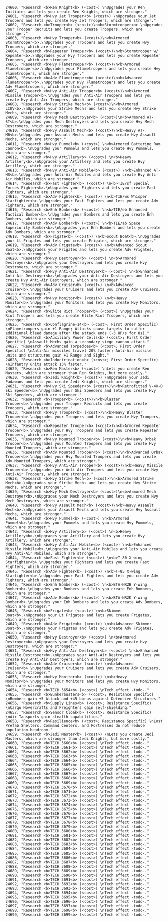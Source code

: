 ﻿```text
24600, "Research <b>Ren Knight<b> (<cost>) \nUpgrades your Ren Initiates and lets you create Ren Knights, which are stronger."
24601, "Research <b>Hvy Jet Trooper<b> (<cost>) \nUpgrades your Jet Troopers and lets you create Hvy Jet Troopers, which are stronger."
24602, "Research <b>Trooper<b> (<cost>)\n<b>Stormtrooper<b>.\nUpgrades your Trooper Recruits and lets you create Troopers, which are stronger."
24603, "Research <b>Hvy Trooper<b> (<cost>)\n<b>Armored Stormtrooper<b>.\nUpgrades your Troopers and lets you create Hvy Troopers, which are stronger."
24604, "Research <b>Repeater Trooper<b> (<cost>)\n<b>Stormtrooper w/ Repeater<b>.\nUpgrades your Hvy Troopers and lets you create Repeater Troopers, which are stronger."
24605, "Research <b>Hvy Flametrooper<b> (<cost>)\n<b>Armored Flametrooper<b>.\nUpgrades your Flametroopers and lets you create Hvy Flametroopers, which are stronger."
24606, "Research <b>Adv Flametrooper<b> (<cost>)\n<b>Advanced Flametrooper<b>.\nUpgrades your Hvy Flametroopers and lets you create Adv Flametroopers, which are stronger."
24607, "Research <b>Hvy Anti-Air Trooper<b> (<cost>)\n<b>Armored Missile Trooper<b>.\nUpgrades your Anti-Air Troopers and lets you create Hvy Anti-Air Troopers, which are stronger."
24608, "Research <b>Hvy Strike Mech<b> (<cost>)\n<b>Armored LIUV<b>.\nUpgrades your Strike Mechs and lets you create Hvy Strike Mechs, which are stronger."
24609, "Research <b>Hvy Mech Destroyer<b> (<cost>)\n<b>Armored AT-ST<b>.\nUpgrades your Mech Destroyers and lets you create Hvy Mech Destroyers, which are stronger."
24610, "Research <b>Hvy Assault Mech<b> (<cost>)\n<b>Heavy AT-M6<b>.\nUpgrades your Assault Mechs and lets you create Hvy Assault Mechs, which are stronger."
24611, "Research <b>Hvy Pummel<b> (<cost>) \n<b>Armored Battering Ram Cannon<b>.\nUpgrades your Pummels and lets you create Hvy Pummels, which are stronger."
24612, "Research <b>Hvy Artillery<b> (<cost>) \n<b>Heavy Artillery<b>.\nUpgrades your Artillery and lets you create Hvy Artillery, which are stronger."
24613, "Research <b>Hvy Anti-Air Mobile<b> (<cost>) \n<b>Enhanced AT-HS<b>.\nUpgrades your Anti-Air Mobiles and lets you create Hvy Anti-Air Mobiles, which are stronger."
24614, "Research <b>Fast Fighter<b> (<cost>) \n<b>TIE/sf Special Forces Fighter<b>.\nUpgrades your Fighters and lets you create Fast Fighters, which are stronger."
24615, "Research <b>Adv Fighter<b> (<cost>) \n<b>TIE/ws Whisper Starfighter<b>.\nUpgrades your Fast Fighters and lets you create Adv Fighters, which are stronger."
24616, "Research <b>Enh Bomber<b> (<cost>) \n<b>TIE/eb Enhanced Tactical Bomber<b>.\nUpgrades your Bombers and lets you create Enh Bombers, which are stronger."
24617, "Research <b>Adv Bomber<b> (<cost>) \n<b>TIE/ab Space Superiority Bomber<b>.\nUpgrades your Enh Bombers and lets you create Adv Bombers, which are stronger."
24618, "Research <b>Frigate<b> (<cost>) \n<b>Scout Boat<b>.\nUpgrades your Lt Frigates and lets you create Frigates, which are stronger."
24619, "Research <b>Adv Frigate<b> (<cost>) \n<b>Advanced Scout Boat<b>.\nUpgrades your Frigates and lets you create Adv Frigates, which are stronger."
24620, "Research <b>Hvy Destroyer<b> (<cost>) \n<b>Armored Destroyer<b>.\nUpgrades your Destroyers and lets you create Hvy Destroyers, which are stronger."
24621, "Research <b>Hvy Anti-Air Destroyer<b> (<cost>) \n<b>Enhanced Anti-Air Destroyer<b>.\nUpgrades your Anti-Air Destroyers and lets you create Hvy Anti-Air Destroyers, which are stronger."
24622, "Research <b>Adv Cruiser<b> (<cost>) \n<b>Advanced Cruiser<b>.\nUpgrades your Cruisers and lets you create Adv Cruisers, which are stronger."
24623, "Research <b>Hvy Monitor<b> (<cost>) \n<b>Heavy Monitor<b>.\nUpgrades your Monitors and lets you create Hvy Monitors, which are stronger."
24624, "Research <b>Elite Riot Trooper<b> (<cost>) \nUpgrades your Riot Troopers and lets you create Elite Riot Troopers, which are stronger."
24625, "Research <b>Conflagrine-14<b> (<cost>; First Order Specific) \nFlametroopers gain +1 Range; Attacks cause targets to suffer additional bleed damage after the attack ends (-3 HP/s for 8s)."
24626, "Research <b>Auxiliary Power Cells<b> (<cost>; First Order Specific) \nAssault Mechs gain a secondary siege cannon attack."
24627, "Research <b>Advanced Torpedoes<b> (<cost>; First Order Specific) \nAnti-Air missiles travel 20% faster; Anti-Air missile units and structures gain +1 Range and Sight."
24628, "Research <b>Indoctrination<b> (<cost>; First Order Specific) \nInfantry units attack 15% faster."
24629, "Research <b>Ren Master<b> (<cost>) \nLets you create Ren Masters, which are stronger than Ren Knights, but more costly."
24630, "Research <b>Jedi Knight<b> (<cost>) \nUpgrades your Jedi Padawans and lets you create Jedi Knights, which are stronger."
24631, "Research <b>Hvy Ski Speeder<b> (<cost>)\n<b>Retrofitted V-4X-D Ski Speeder<b>.\nUpgrades your Ski Speeders and lets you create Hvy Ski Speeders, which are stronger."
24632, "Research <b>Trooper<b> (<cost>)\n<b>Blaster Trooper<b>.\nUpgrades your Trooper Recruits and lets you create Troopers, which are stronger."
24633, "Research <b>Hvy Trooper<b> (<cost>)\n<b>Heavy Blaster Trooper<b>.\nUpgrades your Troopers and lets you create Hvy Troopers, which are stronger."
24634, "Research <b>Repeater Trooper<b> (<cost>)\n<b>Armored Repeater Trooper<b>.\nUpgrades your Hvy Troopers and lets you create Repeater Troopers, which are stronger."
24635, "Research <b>Hvy Mounted Trooper<b> (<cost>)\n<b>Heavy Orbak Trooper<b>.\nUpgrades your Mounted Troopers and lets you create Hvy Mounted Troopers, which are stronger."
24636, "Research <b>Adv Mounted Trooper<b> (<cost>)\n<b>Advanced Orbak Trooper<b>.\nUpgrades your Hvy Mounted Troopers and lets you create Adv Mounted Troopers, which are stronger."
24637, "Research <b>Hvy Anti-Air Trooper<b> (<cost>)\n<b>Heavy Missile Trooper<b>.\nUpgrades your Anti-Air Troopers and lets you create Hvy Anti-Air Troopers, which are stronger."
24638, "Research <b>Hvy Strike Mech<b> (<cost>)\n<b>Armored Strike Mech<b>.\nUpgrades your Strike Mechs and lets you create Hvy Strike Mechs, which are stronger."
24639, "Research <b>Hvy Mech Destroyer<b> (<cost>)\n<b>Armored Mech Destroyer<b>.\nUpgrades your Mech Destroyers and lets you create Hvy Mech Destroyers, which are stronger."
24640, "Research <b>Hvy Assault Mech<b> (<cost>)\n<b>Heavy Assault Mech<b>.\nUpgrades your Assault Mechs and lets you create Hvy Assault Mechs, which are stronger."
24641, "Research <b>Hvy Pummel<b> (<cost>) \n<b>Armored Pummel<b>.\nUpgrades your Pummels and lets you create Hvy Pummels, which are stronger."
24642, "Research <b>Hvy Artillery<b> (<cost>) \n<b>Heavy Artillery<b>.\nUpgrades your Artillery and lets you create Hvy Artillery, which are stronger."
24643, "Research <b>Hvy Anti-Air Mobile<b> (<cost>) \n<b>Enhanced Missile Mobile<b>.\nUpgrades your Anti-Air Mobiles and lets you create Hvy Anti-Air Mobiles, which are stronger."
24644, "Research <b>Fast Fighter<b> (<cost>) \n<b>T-80 X-wing Starfighter<b>.\nUpgrades your Fighters and lets you create Fast Fighters, which are stronger."
24645, "Research <b>Adv Fighter<b> (<cost>) \n<b>T-85 X-wing Starfighter<b>.\nUpgrades your Fast Fighters and lets you create Adv Fighters, which are stronger."
24646, "Research <b>Enh Bomber<b> (<cost>) \n<b>BTA-NR2B Y-wing Bomber<b>.\nUpgrades your Bombers and lets you create Enh Bombers, which are stronger."
24647, "Research <b>Adv Bomber<b> (<cost>) \n<b>BTA-NR2K Y-wing Bomber<b>.\nUpgrades your Enh Bombers and lets you create Adv Bombers, which are stronger."
24648, "Research <b>Frigate<b> (<cost>) \n<b>Skimmer Boat<b>.\nUpgrades your Lt Frigates and lets you create Frigates, which are stronger."
24649, "Research <b>Adv Frigate<b> (<cost>) \n<b>Advanced Skimmer Boat<b>.\nUpgrades your Frigates and lets you create Adv Frigates, which are stronger."
24650, "Research <b>Hvy Destroyer<b> (<cost>) \n<b>Armored Destroyer<b>.\nUpgrades your Destroyers and lets you create Hvy Destroyers, which are stronger."
24651, "Research <b>Hvy Anti-Air Destroyer<b> (<cost>) \n<b>Enhanced Missile Destroyer<b>.\nUpgrades your Anti-Air Destroyers and lets you create Hvy Anti-Air Destroyers, which are stronger."
24652, "Research <b>Adv Cruiser<b> (<cost>) \n<b>Advanced Cruiser<b>.\nUpgrades your Cruisers and lets you create Adv Cruisers, which are stronger."
24653, "Research <b>Hvy Monitor<b> (<cost>) \n<b>Heavy Monitor<b>.\nUpgrades your Monitors and lets you create Hvy Monitors, which are stronger."
24654, "Research <b>TECH 3654<b> (<cost>) \nTech effect -todo-."
24655, "Research <b>Bunkerbusters<b> (<cost>; Resistance Specific) \nBombers gain +5 Attack and +45 bonus against Defensive Structures."
24656, "Research <b>Supply Lines<b> (<cost>; Resistance Specific) \nCargo Hovercrafts and Freighters gain self-shielding."
24657, "Research <b>Sensor Cloak<b> (<cost>; Resistance Specific) \nAir Tansports gain stealth capabilities."
24658, "Research <b>Resilience<b> (<cost>; Resistance Specific) \nLost Prefab Shelters, Command Centers, and Fortresses do not reduce population headroom."
24659, "Research <b>Jedi Master<b> (<cost>) \nLets you create Jedi Masters, which are stronger than Jedi Knights, but more costly."
24660, "Research <b>TECH 3660<b> (<cost>) \nTech effect -todo-."
24661, "Research <b>TECH 3661<b> (<cost>) \nTech effect -todo-."
24662, "Research <b>TECH 3662<b> (<cost>) \nTech effect -todo-."
24663, "Research <b>TECH 3663<b> (<cost>) \nTech effect -todo-."
24664, "Research <b>TECH 3664<b> (<cost>) \nTech effect -todo-."
24665, "Research <b>TECH 3665<b> (<cost>) \nTech effect -todo-."
24666, "Research <b>TECH 3666<b> (<cost>) \nTech effect -todo-."
24667, "Research <b>TECH 3667<b> (<cost>) \nTech effect -todo-."
24668, "Research <b>TECH 3668<b> (<cost>) \nTech effect -todo-."
24669, "Research <b>TECH 3669<b> (<cost>) \nTech effect -todo-."
24670, "Research <b>TECH 3670<b> (<cost>) \nTech effect -todo-."
24671, "Research <b>TECH 3671<b> (<cost>) \nTech effect -todo-."
24672, "Research <b>TECH 3672<b> (<cost>) \nTech effect -todo-."
24673, "Research <b>TECH 3673<b> (<cost>) \nTech effect -todo-."
24674, "Research <b>TECH 3674<b> (<cost>) \nTech effect -todo-."
24675, "Research <b>TECH 3675<b> (<cost>) \nTech effect -todo-."
24676, "Research <b>TECH 3676<b> (<cost>) \nTech effect -todo-."
24677, "Research <b>TECH 3677<b> (<cost>) \nTech effect -todo-."
24678, "Research <b>TECH 3678<b> (<cost>) \nTech effect -todo-."
24679, "Research <b>TECH 3679<b> (<cost>) \nTech effect -todo-."
24680, "Research <b>TECH 3680<b> (<cost>) \nTech effect -todo-."
24681, "Research <b>TECH 3681<b> (<cost>) \nTech effect -todo-."
24682, "Research <b>TECH 3682<b> (<cost>) \nTech effect -todo-."
24683, "Research <b>TECH 3683<b> (<cost>) \nTech effect -todo-."
24684, "Research <b>TECH 3684<b> (<cost>) \nTech effect -todo-."
24685, "Research <b>TECH 3685<b> (<cost>) \nTech effect -todo-."
24686, "Research <b>TECH 3686<b> (<cost>) \nTech effect -todo-."
24687, "Research <b>TECH 3687<b> (<cost>) \nTech effect -todo-."
24688, "Research <b>TECH 3688<b> (<cost>) \nTech effect -todo-."
24689, "Research <b>TECH 3689<b> (<cost>) \nTech effect -todo-."
24690, "Research <b>TECH 3690<b> (<cost>) \nTech effect -todo-."
24691, "Research <b>TECH 3691<b> (<cost>) \nTech effect -todo-."
24692, "Research <b>TECH 3692<b> (<cost>) \nTech effect -todo-."
24693, "Research <b>TECH 3693<b> (<cost>) \nTech effect -todo-."
24694, "Research <b>TECH 3694<b> (<cost>) \nTech effect -todo-."
24695, "Research <b>TECH 3695<b> (<cost>) \nTech effect -todo-."
24696, "Research <b>TECH 3696<b> (<cost>) \nTech effect -todo-."
24697, "Research <b>TECH 3697<b> (<cost>) \nTech effect -todo-."
24698, "Research <b>TECH 3698<b> (<cost>) \nTech effect -todo-."
24699, "Research <b>TECH 3699<b> (<cost>) \nTech effect -todo-."
```